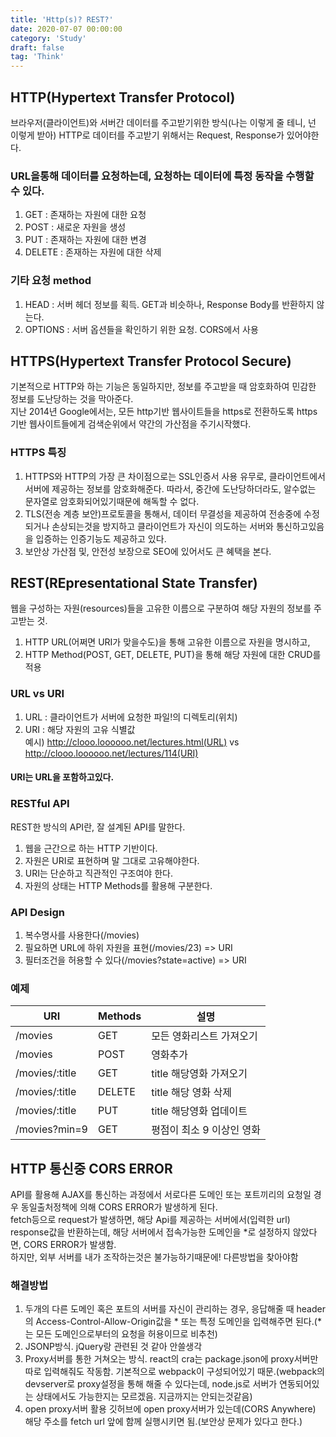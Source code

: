 ```yaml
---
title: 'Http(s)? REST?'
date: 2020-07-07 00:00:00
category: 'Study'
draft: false
tag: 'Think'
---
```


## HTTP(Hypertext Transfer Protocol)

브라우저(클라이언트)와 서버간 데이터를 주고받기위한 방식(나는 이렇게 줄 테니, 넌 이렇게 받아) HTTP로 데이터를 주고받기 위해서는 Request, Response가 있어야한다.

### URL을통해 데이터를 요청하는데, 요청하는 데이터에 특정 동작을 수행할 수 있다.

1. GET : 존재하는 자원에 대한 요청
2. POST : 새로운 자원을 생성
3. PUT : 존재하는 자원에 대한 변경
4. DELETE : 존재하는 자원에 대한 삭제

### 기타 요청 method

1. HEAD : 서버 헤더 정보를 획득. GET과 비슷하나, Response Body를 반환하지 않는다.
2. OPTIONS : 서버 옵션들을 확인하기 위한 요청. CORS에서 사용

## HTTPS(Hypertext Transfer Protocol Secure)

기본적으로 HTTP와 하는 기능은 동일하지만, 정보를 주고받을 때 암호화하여 민감한 정보를 도난당하는 것을 막아준다.  
지난 2014년 Google에서는, 모든 http기반 웹사이트들을 https로 전환하도록 https기반 웹사이트들에게 검색순위에서 약간의 가산점을 주기시작했다.

### HTTPS 특징

1. HTTPS와 HTTP의 가장 큰 차이점으로는 SSL인증서 사용 유무로, 클라이언트에서 서버에 제공하는 정보를 암호화해준다. 따라서, 중간에 도난당하더라도, 알수없는 문자열로 암호화되어있기때문에 해독할 수 없다.
2. TLS(전송 계층 보안)프로토콜을 통해서, 데이터 무결성을 제공하여 전송중에 수정되거나 손상되는것을 방지하고 클라이언트가 자신이 의도하는 서버와 통신하고있음을 입증하는 인증기능도 제공하고 있다.
3. 보안상 가산점 및, 안전성 보장으로 SEO에 있어서도 큰 혜택을 본다.

## REST(REpresentational State Transfer)

웹을 구성하는 자원(resources)들을 고유한 이름으로 구분하여 해당 자원의 정보를 주고받는 것.

1. HTTP URL(어쩌면 URI가 맞을수도)을 통해 고유한 이름으로 자원을 명시하고,
2. HTTP Method(POST, GET, DELETE, PUT)을 통해 해당 자원에 대한 CRUD를 적용

### URL vs URI

1. URL : 클라이언트가 서버에 요청한 파일!의 디렉토리(위치)
2. URI : 해당 자원의 고유 식별값  
   예시) http://clooo.loooooo.net/lectures.html(URL) vs http://clooo.loooooo.net/lectures/114(URI)

#### URI는 URL을 포함하고있다.

### RESTful API

REST한 방식의 API란, 잘 설계된 API를 말한다.

1. 웹을 근간으로 하는 HTTP 기반이다.
2. 자원은 URI로 표현하며 말 그대로 고유해야한다.
3. URI는 단순하고 직관적인 구조여야 한다.
4. 자원의 상태는 HTTP Methods를 활용해 구분한다.

### API Design

1. 복수명사를 사용한다(/movies)
2. 필요하면 URL에 하위 자원을 표현(/movies/23) => URI
3. 필터조건을 허용할 수 있다(/movies?state=active) => URI

### 예제

| URI            | Methods | 설명                      |
| -------------- | ------- | ------------------------- |
| /movies        | GET     | 모든 영화리스트 가져오기  |
| /movies        | POST    | 영화추가                  |
| /movies/:title | GET     | title 해당영화 가져오기   |
| /movies/:title | DELETE  | title 해당 영화 삭제      |
| /movies/:title | PUT     | title 해당영화 업데이트   |
| /movies?min=9  | GET     | 평점이 최소 9 이상인 영화 |

## HTTP 통신중 CORS ERROR

API를 활용해 AJAX를 통신하는 과정에서 서로다른 도메인 또는 포트끼리의 요청일 경우 동일출처정책에 의해 CORS ERROR가 발생하게 된다.  
fetch등으로 request가 발생하면, 해당 Api를 제공하는 서버에서(입력한 url) response값을 반환하는데, 해당 서버에서 접속가능한 도메인을 \*로 설정하지 않았다면, CORS ERROR가 발생함.  
하지만, 외부 서버를 내가 조작하는것은 불가능하기때문에! 다른방법을 찾아야함

### 해결방법

1. 두개의 다른 도메인 혹은 포트의 서버를 자신이 관리하는 경우, 응답해줄 때 header의 Access-Control-Allow-Origin값을 * 또는 특정 도메인을 입력해주면 된다.(*는 모든 도메인으로부터의 요청을 허용이므로 비추천)
2. JSONP방식. jQuery랑 관련된 것 같아 안쓸생각
3. Proxy서버를 통한 거쳐오는 방식. react의 cra는 package.json에 proxy서버만 따로 입력해줘도 작동함. 기본적으로 webpack이 구성되어있기 때문.(webpack의 devserver로 proxy설정을 통해 해줄 수 있다는데, node.js로 서버가 연동되어있는 상태에서도 가능한지는 모르겠음. 지금까지는 안되는것같음)
4. open proxy서버 활용 깃허브에 open proxy서버가 있는데(CORS Anywhere) 해당 주소를 fetch url 앞에 함께 실행시키면 됨.(보안상 문제가 있다고 한다.)
